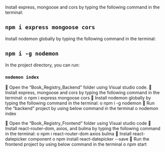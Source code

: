 
Install express, mongoose and cors by typing the following command in the terminal:
##	`npm i express mongoose cors`

Install nodemon globally by typing the following command in the terminal:
##	`npm i -g nodemon`

In the project directory, you can run:
### `nodemon index`

	Open the “Book_Registry_Backend” folder using Visual studio code.
	Install express, mongoose and cors by typing the following command in the terminal:
o	npm i express mongoose cors
	Install nodemon globally by typing the following command in the terminal:
o	npm i -g nodemon
	Run the “backend” project by using below command in the terminal
o	nodemon index

	Open the “Book_Registry_Frontend” folder using Visual studio code
	Install react-router-dom, axios, and bulma by typing the following command in the terminal:
o	npm i react-router-dom axios bulma
	Install react-datepicker component
o	npm  install react-datepicker --save
	Run the frontend project by using below command in the terminal
o	npm start
